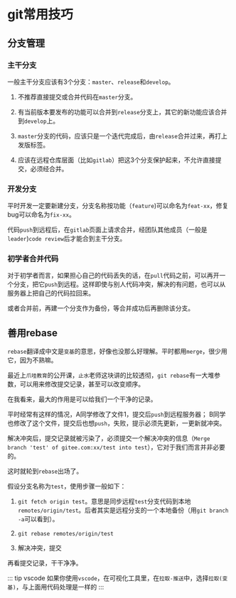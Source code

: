 # git常用技巧

## 分支管理

### 主干分支
一般主干分支应该有3个分支：`master`、`release`和`develop`。

1. 不推荐直接提交或合并代码在`master`分支。

2. 有当前版本要发布的功能可以合并到`release`分支上，其它的新功能应该合并到`develop`上。

3. `master`分支的代码，应该只是一个迭代完成后，由`release`合并过来，再打上发版标签。

4. 应该在远程仓库层面（比如`gitlab`）把这3个分支保护起来，不允许直接提交，必须经合并。

### 开发分支
平时开发一定要新建分支，分支名称按功能（`feature`)可以命名为`feat-xx`，修复bug可以命名为`fix-xx`。

代码`push`到远程后，在`gitlab`页面上请求合并，经团队其他成员（一般是`leader`)`code review`后才能合到主干分支。

### 初学者合并代码
对于初学者而言，如果担心自己的代码丢失的话，在`pull`代码之前，可以再开一个分支，把它`push`到远程。这样即使与别人代码冲突，解决的有问题，也可以从服务器上把自己的代码拉回来。

或者合并前，再建一个分支作为备份，等合并成功后再删除该分支。

## 善用rebase

`rebase`翻译成中文是`变基`的意思，好像也没那么好理解。平时都用`merge`，很少用它，因为不熟嘛。

最近上`爪哇教育`的公开课，`止水`老师这块讲的比较透彻，`git rebase`有一大堆参数，可以用来修改提交记录，甚至可以改变顺序。

在我看来，最大的作用是可以给我们一个干净的记录。

平时经常有这样的情况，A同学修改了文件1，提交后`push`到远程服务器； B同学也修改了这个文件，提交后也想`push`，失败，提示必须先更新，一更新就冲突。

解决冲突后，提交记录就被污染了，必须提交一个解决冲突的信息（`Merge branch 'test' of gitee.com:xx/test into test`），它对于我们而言并非必要的。

这时就轮到`rebase`出场了。

假设分支名称为`test`，使用步骤一般如下：

1. `git fetch origin test`。意思是同步远程`test`分支代码到本地`remotes/origin/test`。后者其实是远程分支的一个本地备份（用`git branch -a`可以看到）。

2. `git rebase remotes/origin/test`

3. 解决冲突，提交

再看提交记录，干干净净。

::: tip vscode
如果你使用`vscode`，在可视化工具里，在`拉取-推送`中，选择`拉取(变基)`，与上面用代码处理是一样的
:::


